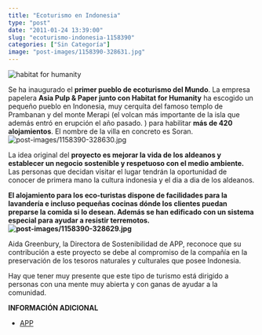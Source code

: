 ```yaml
---
title: "Ecoturismo en Indonesia"
type: "post"
date: "2011-01-24 13:39:00"
slug: "ecoturismo-indonesia-1158390"
categories: ["Sin Categoría"]
image: "post-images/1158390-328631.jpg"
---
```


![habitat for humanity](post-images/1158390-328631.jpg "habitat for humanity")

Se ha inaugurado el **primer pueblo de ecoturismo del Mundo**. La empresa papelera **Asia Pulp &amp; Paper junto con Habitat for Humanity** ha escogido un pequeño pueblo en Indonesia, muy cerquita del famoso templo de Prambanan y del monte Merapi (el volcan más importante de la isla que además entró en erupción el año pasado. ) para habilitar **más de 420 alojamientos**. El nombre de la villa en concreto es Soran. ![post-images/1158390-328630.jpg](post-images/1158390-328630.jpg "post-images/1158390-328630.jpg")

La idea original del **proyecto es mejorar la vida de los aldeanos y establecer un negocio sostenible y respetuoso con el medio ambiente.** Las personas que decidan visitar el lugar tendrán la oportunidad de conocer de primera mano la cultura indonesia y el dia a dia de los aldeanos.

**El alojamiento para los eco-turistas dispone de facilidades para la lavandería e incluso pequeñas cocinas dónde los clientes puedan preparse la comida si lo desean. Además se han edificado con un sistema especial para ayudar a resistir terremotos.![post-images/1158390-328629.jpg](post-images/1158390-328629.jpg "post-images/1158390-328629.jpg")**

Aida Greenbury, la Directora de Sostenibilidad de APP, reconoce que su contribución a este proyecto se debe al compromiso de la compañía en la preservación de los tesoros naturales y culturales que posee Indonesia.

Hay que tener muy presente que este tipo de turismo está dirigido a personas con una mente muy abierta y con ganas de ayudar a la comunidad.

**INFORMACIÓN ADICIONAL**

- [APP](http://www.businesswire.com/news/home/20110120006133/en)